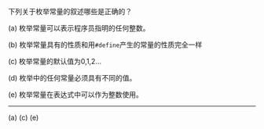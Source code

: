 下列关于枚举常量的叙述哪些是正确的？

(a) 枚举常量可以表示程序员指明的任何整数。

(b) 枚举常量具有的性质和用`#define`产生的常量的性质完全一样

(c) 枚举常量的默认值为0,1,2...

(d) 枚举中的任何常量必须具有不同的值。

(e) 枚举常量在表达式中可以作为整数使用。

---

(a) (c) (e)